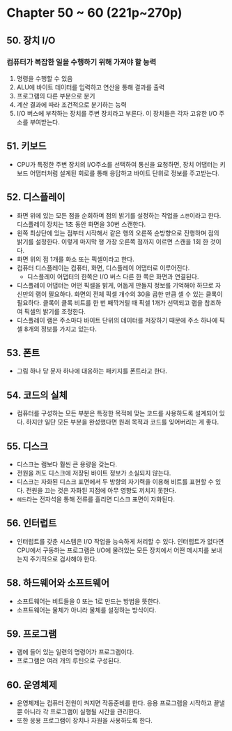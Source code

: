# Chapter 50 ~ 60 \(221p~270p\)

## 50. 장치 I/O

### 컴퓨터가 복잡한 일을 수행하기 위해 가져야 할 능력

1. 명령을 수행할 수 있음
2. ALU에 바이트 데이터를 입력하고 연산을 통해 결과를 출력
3. 프로그램의 다른 부분으로 분기
4. 계산 결과에 따라 조건적으로 분기하는 능력
5. I/O 버스에 부착하는 장치를 주변 장치라고 부른다. 이 장치들은 각자 고유한 I/O 주소를 부여받는다.

## 51. 키보드

* CPU가 특정한 주변 장치의 I/O주소를 선택하여 통신을 요청하면, 장치 어댑터는 키보드 어댑터처럼 설계된 회로를 통해 응답하고 바이트 단위로 정보를 주고받는다.

## 52. 디스플레이

* 화면 위에 있는 모든 점을 순회하며 점의 밝기를 설정하는 작업을 `스캔`이라고 한다. 디스플레이 장치는 1초 동안 화면을 30번 스캔한다.
* 왼쪽 최상단에 있는 점부터 시작해서 같은 행의 오른쪽 순방향으로 진행하며 점의 밝기를 설정한다. 이렇게 마지막 행 가장 오른쪽 점까지 이르면 스캔을 1회 한 것이다.
* 화면 위의 점 1개를 화소 또는 픽셀이라고 한다.
* 컴퓨터 디스플레이는 컴퓨터, 화면, 디스플레이 어댑터로 이루어진다.
  * 디스플레이 어댑터의 한쪽은 I/O 버스 다른 한 쪽은 화면과 연결된다.
* 디스플레이 어댑터는 어떤 픽셀을 밝게, 어둡게 만들지 정보를 기억해야 하므로 자신만의 램이 필요하다. 화면의 전체 픽셀 개수의 30을 곱한 만큼 셀 수 있는 클록이 필요하다. 클록이 클록 비트를 한 번 째깍거릴 때 픽셀 1개가 선택되고 램을 참조하여 픽셀의 밝기를 조정한다.
* 디스플레이 램은 주소마다 바이트 단위의 데이터를 저장하기 때문에 주소 하나에 픽셀 8개의 정보를 가지고 있는다.

## 53. 폰트

* 그림 하나 당 문자 하나에 대응하는 패키지를 폰트라고 한다.

## 54. 코드의 실체

* 컴퓨터를 구성하는 모든 부분은 특정한 목적에 맞는 코드를 사용하도록 설계되어 있다. 하지만 일단 모든 부분을 완성했다면 원래 목적과 코드를 잊어버리는 게 좋다.

## 55. 디스크

* 디스크는 램보다 훨씬 큰 용량을 갖는다.
* 전원을 꺼도 디스크에 저장된 바이트 정보가 소실되지 않는다.
* 디스크는 자화된 디스크 표면에서 두 방향의 자기력을 이용해 비트를 표현할 수 있다. 전원을 끄는 것은 자화된 지점에 아무 영향도 끼치지 못한다.
* `헤드`라는 전자석을 통해 전류를 흘리면 디스크 표면이 자화된다.

## 56. 인터럽트

* 인터럽트를 갖춘 시스템은 I/O 작업을 능숙하게 처리할 수 있다. 인터럽트가 없다면 CPU에서 구동하는 프로그램은 I/O에 물려있는 모든 장치에서 어떤 메시지를 보내는지 주기적으로 검사해야 한다.

## 58. 하드웨어와 소프트웨어

* 소프트웨어는 비트들을 0 또는 1로 만드는 방법을 뜻한다.
* 소프트웨어는 물체가 아니라 물체를 설정하는 방식이다.

## 59. 프로그램

* 램에 들어 있는 일련의 명령어가 프로그램이다.
* 프로그램은 여러 개의 루틴으로 구성된다.

## 60. 운영체제

* 운영체제는 컴퓨터 전원이 켜지면 작동준비를 한다. 응용 프로그램을 시작하고 끝낼 뿐 아니라 각 프로그램이 실행될 시간을 관리한다.
* 또한 응용 프로그램이 장치나 자원을 사용하도록 한다.

